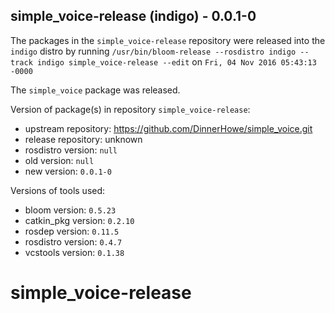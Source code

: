 ## simple_voice-release (indigo) - 0.0.1-0

The packages in the `simple_voice-release` repository were released into the `indigo` distro by running `/usr/bin/bloom-release --rosdistro indigo --track indigo simple_voice-release --edit` on `Fri, 04 Nov 2016 05:43:13 -0000`

The `simple_voice` package was released.

Version of package(s) in repository `simple_voice-release`:

- upstream repository: https://github.com/DinnerHowe/simple_voice.git
- release repository: unknown
- rosdistro version: `null`
- old version: `null`
- new version: `0.0.1-0`

Versions of tools used:

- bloom version: `0.5.23`
- catkin_pkg version: `0.2.10`
- rosdep version: `0.11.5`
- rosdistro version: `0.4.7`
- vcstools version: `0.1.38`


# simple_voice-release